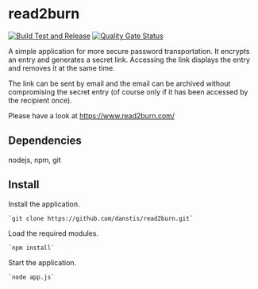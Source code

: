 # read2burn

[![Build Test and Release](https://github.com/danstis/read2burn/actions/workflows/build.yml/badge.svg)](https://github.com/danstis/read2burn/actions/workflows/build.yml)
[![Quality Gate Status](https://sonarcloud.io/api/project_badges/measure?project=danstis_read2burn&metric=alert_status)](https://sonarcloud.io/summary/new_code?id=danstis_read2burn)

A simple application for more secure password transportation. It encrypts an entry and generates a secret link. Accessing the link displays the entry and removes it at the same time.

The link can be sent by email and the email can be archived without compromising the secret entry (of course only if it has been accessed by the recipient once).

Please have a look at https://www.read2burn.com/

## Dependencies

nodejs, npm, git

## Install

Install the application.

    `git clone https://github.com/danstis/read2burn.git`

Load the required modules.

    `npm install`

Start the application.

    `node app.js`
